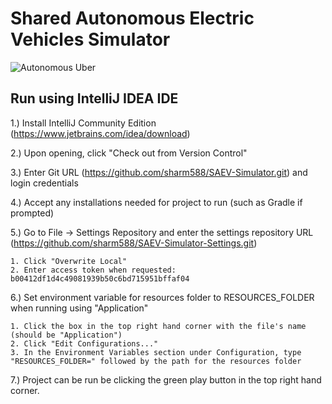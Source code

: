# Shared Autonomous Electric Vehicles Simulator

![Autonomous Uber](https://s.marketwatch.com/public/resources/images/MW-EV890_uberse_ZH_20160914102258.jpg)

## Run using IntelliJ IDEA IDE

1.) Install IntelliJ Community Edition (https://www.jetbrains.com/idea/download)

2.) Upon opening, click "Check out from Version Control"

3.) Enter Git URL (https://github.com/sharm588/SAEV-Simulator.git) and login credentials

4.) Accept any installations needed for project to run (such as Gradle if prompted)

5.) Go to File -> Settings Repository and enter the settings repository URL (https://github.com/sharm588/SAEV-Simulator-Settings.git)
    
    1. Click "Overwrite Local"
    2. Enter access token when requested: b00412df1d4c49081939b50c6bd715951bffaf04
    
6.) Set environment variable for resources folder to RESOURCES_FOLDER when running using "Application"
   
    1. Click the box in the top right hand corner with the file's name (should be "Application")
    2. Click "Edit Configurations..."
    3. In the Environment Variables section under Configuration, type "RESOURCES_FOLDER=" followed by the path for the resources folder

7.) Project can be run be clicking the green play button in the top right hand corner.
